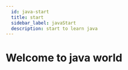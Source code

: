 ```yaml
---
  id: java-start
  title: start
  sidebar_label: javaStart
  description: start to learn java
---
```


# Welcome to java world
